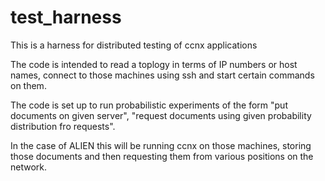 test_harness
============

This is a harness for distributed testing of ccnx applications

The code is intended to read a toplogy in terms of IP numbers or host names,
connect to those machines using ssh and start certain commands on them.

The code is set up to run probabilistic experiments of the form "put documents on given server", "request documents using given probability distribution fro requests".

In the case of ALIEN this will be running ccnx on those machines, storing those documents and then requesting them from various positions on the network.
